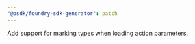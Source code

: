 ```yaml
---
"@osdk/foundry-sdk-generator": patch
---
```


Add support for marking types when loading action parameters.
